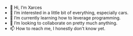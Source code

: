 - 👋 Hi, I’m Xarces
- 👀 I’m interested in a little bit of everything, especially cars.
- 🌱 I’m currently learning how to leverage programming.
- 💞️ I’m looking to collaborate on pretty much anything.
- 📫 How to reach me, I honestly don't know yet.

<!---
sorathesky/sorathesky is a ✨ special ✨ repository because its `README.md` (this file) appears on your GitHub profile.
You can click the Preview link to take a look at your changes.
--->
